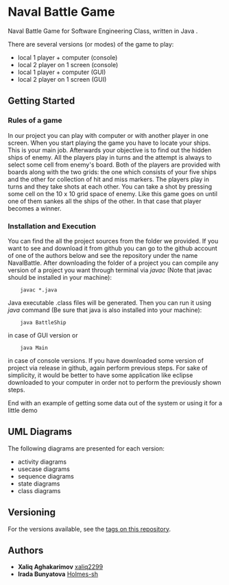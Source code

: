 # Naval Battle Game

Naval Battle Game for Software Engineering Class, written in Java .

There are several versions (or modes) of the game to play:
-  local 1 player + computer   (console)
-  local 2 player on 1 screen  (console)
-  local 1 player + computer   (GUI)
-  local 2 player on 1 screen  (GUI)

## Getting Started

### Rules of a game
In our project you can play with computer or with another player in one screen. When you start playing the game you have to locate your ships. This is your main job. Afterwards your objective is to find out the hidden ships of enemy. All the players play in turns and the attempt is always to select some cell from enemy's board. Both of the players are provided with boards along with the two grids: the one which consists of your five ships and the other for collection of hit and miss markers.
The players play in turns and they take shots at each other. You can take a shot by pressing some cell on the 10 x 10 grid space of enemy. Like this game goes on until one of them sankes all the ships of the other. In that case that player becomes a winner.

### Installation and Execution
You can find the all the project sources from the folder we provided. If you want to see and download it from github you can go to the github account of one of the authors below and see the repository under the name NavalBattle.
After downloading the folder of a project you can compile any version of a project you want through terminal via *javac* (Note that javac should be installed in your machine):
```
	javac *.java
```
Java executable .class files will be generated. Then you can run it using *java* command (Be sure that java is also installed into your machine):
```
	java BattleShip
```
in case of GUI version or
```
	java Main
```
in case of console versions.
If you have downloaded some version of project via release in github, again perform previous steps.
For sake of simplicity, it would be better to have some application like eclipse downloaded to your computer in order not to perform the previously shown steps.

End with an example of getting some data out of the system or using it for a little demo
## UML Diagrams

The following diagrams are presented for each version:

-  activity diagrams
-  usecase diagrams
-  sequence diagrams
-  state diagrams
-  class diagrams

## Versioning

For the versions available, see the [tags on this repository](https://github.com/Holmes-sh/NavalBattle/releases). 

## Authors
* **Xaliq Aghakarimov**  [xaliq2299](https://github.com/xaliq2299)
* **Irada Bunyatova**    [Holmes-sh](https://github.com/Holmes-sh)

